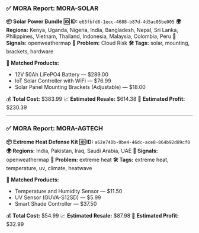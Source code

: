 ### ✅ MORA Report: MORA-SOLAR

**📦 Solar Power Bundle**
**🆔 ID:** `e65fbfd6-1ecc-4688-b87d-4d5ac05be005`
**🌍 Regions:** Kenya, Uganda, Nigeria, India, Bangladesh, Nepal, Sri Lanka, Philippines, Vietnam, Thailand, Indonesia, Malaysia, Colombia, Peru
**📶 Signals:** openweathermap
**🌾 Problem:** Cloud Risk
**🛠️ Tags:** solar, mounting, brackets, hardware

**🧠 Matched Products:**
- 12V 50Ah LiFePO4 Battery — $289.00
- IoT Solar Controller with WiFi — $76.99
- Solar Panel Mounting Brackets (Adjustable) — $18.00

💰 **Total Cost:** $383.99
📈 **Estimated Resale:** $614.38
💸 **Estimated Profit:** $230.39

---

### ✅ MORA Report: MORA-AGTECH

**📦 Extreme Heat Defense Kit**
**🆔 ID:** `a62e740b-0be4-46dc-ace8-864b92d89cf0`
**🌍 Regions:** India, Pakistan, Iraq, Saudi Arabia, UAE
**📶 Signals:** openweathermap
**🌾 Problem:** extreme heat
**🛠️ Tags:** extreme heat, temperature, uv, climate, heatwave

**🧠 Matched Products:**
- Temperature and Humidity Sensor — $11.50
- UV Sensor (GUVA-S12SD) — $5.99
- Smart Shade Controller — $37.50

💰 **Total Cost:** $54.99
📈 **Estimated Resale:** $87.98
💸 **Estimated Profit:** $32.99